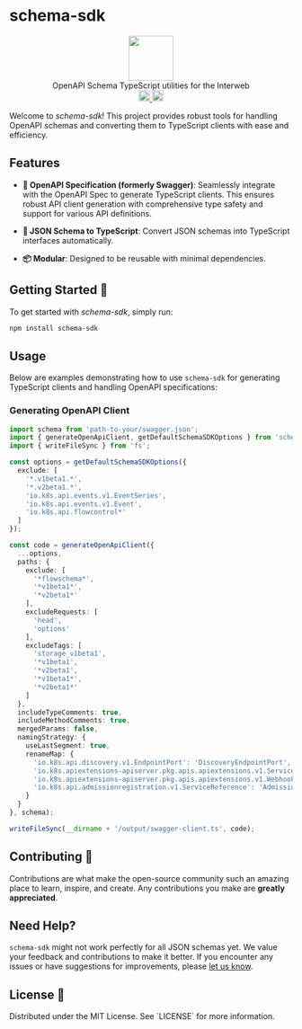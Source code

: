# schema-sdk 

<p align="center" width="100%">
  <img src="https://github.com/cosmology-tech/interweb-utils/assets/545047/89c743c4-be88-409f-9a77-4b02cd7fe9a4" width="80">
  <br/>
  OpenAPI Schema TypeScript utilities for the Interweb
  <br />
  <a href="https://github.com/cosmology-tech/schema-typescript/actions/workflows/run-tests.yaml">
    <img height="20" src="https://github.com/cosmology-tech/schema-typescript/actions/workflows/run-tests.yaml/badge.svg" />
  </a>
   <a href="https://github.com/cosmology-tech/schema-typescript/blob/main/LICENSE-MIT">
    <img height="20" src="https://img.shields.io/badge/license-MIT-blue.svg"/>
  </a>
</p>


Welcome to _schema-sdk_! This project provides robust tools for handling OpenAPI schemas and converting them to TypeScript clients with ease and efficiency.

## Features 

- **📜 OpenAPI Specification (formerly Swagger)**: Seamlessly integrate with the OpenAPI Spec to generate TypeScript clients. This ensures robust API client generation with comprehensive type safety and support for various API definitions.

- **🔧 JSON Schema to TypeScript**: Convert JSON schemas into TypeScript interfaces automatically.

- **📦 Modular**: Designed to be reusable with minimal dependencies.

## Getting Started 🏁

To get started with _schema-sdk_, simply run:

```bash
npm install schema-sdk
```

## Usage 

Below are examples demonstrating how to use `schema-sdk` for generating TypeScript clients and handling OpenAPI specifications:

### Generating OpenAPI Client

```ts
import schema from 'path-to-your/swagger.json';
import { generateOpenApiClient, getDefaultSchemaSDKOptions } from 'schema-sdk';
import { writeFileSync } from 'fs';

const options = getDefaultSchemaSDKOptions({
  exclude: [
    '*.v1beta1.*',
    '*.v2beta1.*',
    'io.k8s.api.events.v1.EventSeries',
    'io.k8s.api.events.v1.Event',
    'io.k8s.api.flowcontrol*'
  ]
});

const code = generateOpenApiClient({
  ...options,
  paths: {
    exclude: [
      '*flowschema*',
      '*v1beta1*',
      '*v2beta1*'
    ],
    excludeRequests: [
      'head',
      'options'
    ],
    excludeTags: [
      'storage_v1beta1',
      '*v1beta1',
      '*v2beta1',
      '*v1beta1*',
      '*v2beta1*'
    ]
  },
  includeTypeComments: true,
  includeMethodComments: true,
  mergedParams: false,
  namingStrategy: {
    useLastSegment: true,
    renameMap: {
      'io.k8s.api.discovery.v1.EndpointPort': 'DiscoveryEndpointPort',
      'io.k8s.apiextensions-apiserver.pkg.apis.apiextensions.v1.ServiceReference': 'ApiExtServiceReference',
      'io.k8s.apiextensions-apiserver.pkg.apis.apiextensions.v1.WebhookClientConfig': 'ApiExtWebhookClientConfig',
      'io.k8s.api.admissionregistration.v1.ServiceReference': 'AdmissionServiceReference'
    }
  }
}, schema);

writeFileSync(__dirname + '/output/swagger-client.ts', code);
```

## Contributing 🤝

Contributions are what make the open-source community such an amazing place to learn, inspire, and create. Any contributions you make are **greatly appreciated**.

## Need Help?

`schema-sdk` might not work perfectly for all JSON schemas yet. We value your feedback and contributions to make it better. If you encounter any issues or have suggestions for improvements, please [let us know](https://github.com/cosmology-tech/schema-typescript/issues).

## License 📜

Distributed under the MIT License. See \`LICENSE\` for more information.
